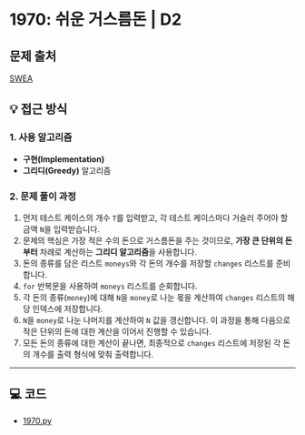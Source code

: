 # 1970: 쉬운 거스름돈 | D2

## 문제 출처
[SWEA](https://swexpertacademy.com/main/talk/solvingClub/problemView.do?solveclubId=AZgvQCv6GNXHBIT9&contestProbId=AV5PsIl6AXIDFAUq&probBoxId=AZhi468aVsDHBINp&type=PROBLEM&problemBoxTitle=8%EC%9B%94+1%EC%A3%BC%EC%B0%A8%288%2F7%EA%B9%8C%EC%A7%80+%ED%91%B8%EC%8B%9C%EC%98%A4%29&problemBoxCnt=4)

## 💡 접근 방식

### 1. 사용 알고리즘
* **구현(Implementation)**
* **그리디(Greedy)** 알고리즘

### 2. 문제 풀이 과정
1.  먼저 테스트 케이스의 개수 `T`를 입력받고, 각 테스트 케이스마다 거슬러 주어야 할 금액 `N`을 입력받습니다.
2.  문제의 핵심은 가장 적은 수의 돈으로 거스름돈을 주는 것이므로, **가장 큰 단위의 돈부터** 차례로 계산하는 **그리디 알고리즘**을 사용합니다.
3.  돈의 종류를 담은 리스트 `moneys`와 각 돈의 개수를 저장할 `changes` 리스트를 준비합니다.
4.  `for` 반복문을 사용하여 `moneys` 리스트를 순회합니다.
5.  각 돈의 종류(`money`)에 대해 `N`을 `money`로 나눈 몫을 계산하여 `changes` 리스트의 해당 인덱스에 저장합니다.
6.  `N`을 `money`로 나눈 나머지를 계산하여 `N` 값을 갱신합니다. 이 과정을 통해 다음으로 작은 단위의 돈에 대한 계산을 이어서 진행할 수 있습니다.
7.  모든 돈의 종류에 대한 계산이 끝나면, 최종적으로 `changes` 리스트에 저장된 각 돈의 개수를 출력 형식에 맞춰 출력합니다.


---

## 💻 코드
* [1970.py](1970.py)